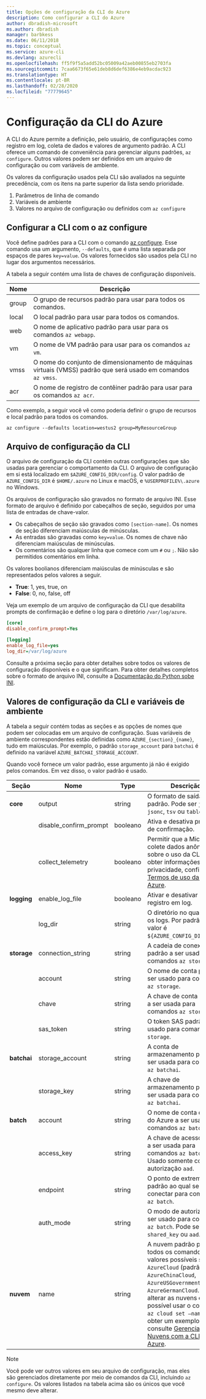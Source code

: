 ```yaml
---
title: Opções de configuração da CLI do Azure
description: Como configurar a CLI do Azure
author: dbradish-microsoft
ms.author: dbradish
manager: barbkess
ms.date: 06/11/2018
ms.topic: conceptual
ms.service: azure-cli
ms.devlang: azurecli
ms.openlocfilehash: ff5f9f5a5add52bc05009a42aeb00855eb2703fa
ms.sourcegitcommit: 7caa6673f65e61deb8d6def6386e4eb9acdac923
ms.translationtype: HT
ms.contentlocale: pt-BR
ms.lasthandoff: 02/28/2020
ms.locfileid: "77779645"
---
```

# <a name="azure-cli-configuration"></a>Configuração da CLI do Azure

A CLI do Azure permite a definição, pelo usuário, de configurações como registro em log, coleta de dados e valores de argumento padrão.
A CLI oferece um comando de conveniência para gerenciar alguns padrões, `az configure`. Outros valores podem ser definidos em um arquivo de configuração ou com variáveis de ambiente.

Os valores da configuração usados pela CLI são avaliados na seguinte precedência, com os itens na parte superior da lista sendo prioridade.

1. Parâmetros de linha de comando
2. Variáveis de ambiente
3. Valores no arquivo de configuração ou definidos com `az configure`

## <a name="cli-configuration-with-az-configure"></a>Configurar a CLI com o az configure

Você define padrões para a CLI com o comando [az configure](/cli/azure/reference-index#az-configure).
Esse comando usa um argumento, `--defaults`, que é uma lista separada por espaços de pares `key=value`. Os valores fornecidos são usados pela CLI no lugar dos argumentos necessários.

A tabela a seguir contém uma lista de chaves de configuração disponíveis.

| Nome | Descrição |
|------|-------------|
| group | O grupo de recursos padrão para usar para todos os comandos. |
| local | O local padrão para usar para todos os comandos. |
| web | O nome de aplicativo padrão para usar para os comandos `az webapp`. |
| vm | O nome de VM padrão para usar para os comandos `az vm`. |
| vmss | O nome do conjunto de dimensionamento de máquinas virtuais (VMSS) padrão que será usado em comandos `az vmss`. |
| acr | O nome de registro de contêiner padrão para usar para os comandos `az acr`. |

Como exemplo, a seguir você vê como poderia definir o grupo de recursos e local padrão para todos os comandos.

```azurecli-interactive
az configure --defaults location=westus2 group=MyResourceGroup
```

## <a name="cli-configuration-file"></a>Arquivo de configuração da CLI

O arquivo de configuração da CLI contém outras configurações que são usadas para gerenciar o comportamento da CLI. O arquivo de configuração em si está localizado em `$AZURE_CONFIG_DIR/config`. O valor padrão de `AZURE_CONFIG_DIR` é `$HOME/.azure` no Linux e macOS, e `%USERPROFILE%\.azure` no Windows.

Os arquivos de configuração são gravados no formato de arquivo INI. Esse formato de arquivo é definido por cabeçalhos de seção, seguidos por uma lista de entradas de chave-valor.

* Os cabeçalhos de seção são gravados como `[section-name]`. Os nomes de seção diferenciam maiúsculas de minúsculas.
* As entradas são gravadas como `key=value`. Os nomes de chave não diferenciam maiúsculas de minúsculas.
* Os comentários são qualquer linha que comece com um `#` ou `;`. Não são permitidos comentários em linha.

Os valores boolianos diferenciam maiúsculas de minúsculas e são representados pelos valores a seguir.

* __True__: 1, yes, true, on
* __False__: 0, no, false, off

Veja um exemplo de um arquivo de configuração da CLI que desabilita prompts de confirmação e define o log para o diretório `/var/log/azure`.

```ini
[core]
disable_confirm_prompt=Yes

[logging]
enable_log_file=yes
log_dir=/var/log/azure
```

Consulte a próxima seção para obter detalhes sobre todos os valores de configuração disponíveis e o que significam. Para obter detalhes completos sobre o formato de arquivo INI, consulte a [Documentação do Python sobe INI](https://docs.python.org/3/library/configparser.html#supported-ini-file-structure).

## <a name="cli-configuration-values-and-environment-variables"></a>Valores de configuração da CLI e variáveis de ambiente

A tabela a seguir contém todas as seções e as opções de nomes que podem ser colocadas em um arquivo de configuração. Suas variáveis de ambiente correspondentes estão definidas como `AZURE_{section}_{name}`, tudo em maiúsculas. Por exemplo, o padrão `storage_account` para `batchai` é definido na variável `AZURE_BATCHAI_STORAGE_ACCOUNT`.

Quando você fornece um valor padrão, esse argumento já não é exigido pelos comandos. Em vez disso, o valor padrão é usado.

| Seção | Nome      | Type | Descrição|
|---------|-----------|------|------------|
| __core__ | output | string | O formato de saída padrão. Pode ser `json`, `jsonc`, `tsv` ou `table`. |
| | disable\_confirm\_prompt | booleano | Ativa e desativa prompts de confirmação. |
| | collect\_telemetry | booleano | Permitir que a Microsoft colete dados anônimos sobre o uso da CLI. Para obter informações de privacidade, confira os [Termos de uso da CLI do Azure](https://aka.ms/AzureCliLegal). |
| __logging__ | enable\_log\_file | booleano | Ativar e desativar o registro em log. |
| | log\_dir | string | O diretório no qual gravar os logs. Por padrão, esse valor é `${AZURE_CONFIG_DIR}/logs`. |
| __storage__ | connection\_string | string | A cadeia de conexão padrão a ser usada para comandos `az storage`. |
| | account | string | O nome de conta padrão a ser usado para comandos `az storage`. |
| | chave | string | A chave de conta padrão a ser usada para comandos `az storage`. |
| | sas\_token | string | O token SAS padrão a ser usado para comandos `az storage`. |
| __batchai__ | storage\_account | string | A conta de armazenamento padrão a ser usada para comandos `az batchai`. |
| | storage\_key | string | A chave de armazenamento padrão a ser usada para comandos `az batchai`. |
| __batch__ | account | string | O nome de conta do Lote do Azure a ser usado para comandos `az batch`. |
| | access\_key | string | A chave de acesso padrão a ser usada para comandos `az batch`. Usado somente com autorização `aad`. |
| | endpoint | string | O ponto de extremidade padrão ao qual se conectar para comandos `az batch`. |
| | auth\_mode | string | O modo de autorização a ser usado para comandos `az batch`. Pode ser `shared_key` ou `aad`. |
| __nuvem__ | name | string | A nuvem padrão para todos os comandos `az`.  Os valores possíveis são `AzureCloud` (padrão), `AzureChinaCloud`, `AzureUSGovernment` e `AzureGermanCloud`. Para alterar as nuvens é possível usar o comando `az cloud set –name`.  Para obter um exemplo, consulte [Gerenciar Nuvens com a CLI do Azure](manage-clouds-azure-cli.md). |

> [!NOTE]
> Você pode ver outros valores em seu arquivo de configuração, mas eles são gerenciados diretamente por meio de comandos da CLI, incluindo `az configure`. Os valores listados na tabela acima são os únicos que você mesmo deve alterar.
